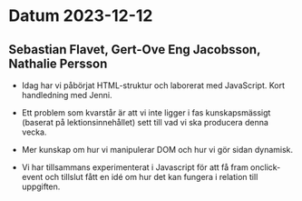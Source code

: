 # Datum 2023-12-12

## Sebastian Flavet, Gert-Ove Eng Jacobsson, Nathalie Persson

- Idag har vi påbörjat HTML-struktur och laborerat med JavaScript. Kort handledning med Jenni.

- Ett problem som kvarstår är att vi inte ligger i fas kunskapsmässigt (baserat på lektionsinnehållet) sett till vad vi ska producera denna vecka.

- Mer kunskap om hur vi manipulerar DOM och hur vi gör sidan dynamisk.

- Vi har tillsammans experimenterat i Javascript för att få fram onclick-event och tillslut fått en idé om hur det kan fungera i relation till uppgiften.
